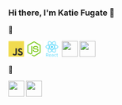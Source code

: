 ### Hi there, I'm Katie Fugate 👋

🧰 

<img height="32" width="32" src="https://github.com/devicons/devicon/blob/master/icons/javascript/javascript-original.svg" /> <img height="32" width="32" src="https://github.com/devicons/devicon/blob/master/icons/nodejs/nodejs-original.svg" /> <img height="32" width="32" src="https://github.com/devicons/devicon/blob/master/icons/react/react-original-wordmark.svg" /> <img height="32" width="32" src="https://unpkg.com/simple-icons@v5/icons/html5.svg" /> <img height="32" width="32" src="https://unpkg.com/simple-icons@v5/icons/css3.svg" />

💬 

[<img height="32" width="32" src="https://unpkg.com/simple-icons@v5/icons/linkedin.svg" />](https://www.linkedin.com/in/katie-fugate/)
[<img height="32" width="32" src="https://unpkg.com/simple-icons@v5/icons/yahoo.svg" />](mailto:katiiierochelle@yahoo.com)

<!--
**katiefugate/katiefugate** is a ✨ _special_ ✨ repository because its `README.md` (this file) appears on your GitHub profile.

Here are some ideas to get you started:

- 🔭 I’m currently working on ...
- 🌱 I’m currently learning ...
- 👯 I’m looking to collaborate on ...
- 🤔 I’m looking for help with ...
- 💬 Ask me about ...
- 📫 How to reach me: ...
- 😄 Pronouns: ...
- ⚡ Fun fact: ...
-->
